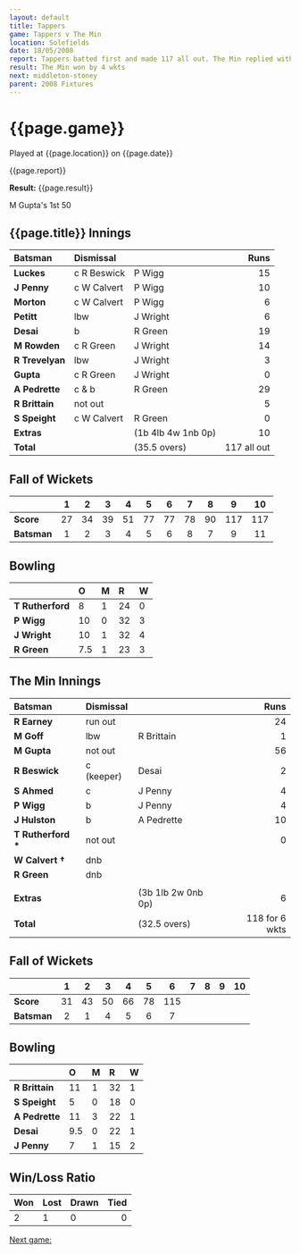 ```yaml
---
layout: default
title: Tappers
game: Tappers v The Min
location: Solefields
date: 18/05/2008
report: Tappers batted first and made 117 all out. The Min replied with 118 for 6 wkts
result: The Min won by 4 wkts
next: middleton-stoney
parent: 2008 Fixtures
---
```


# {{page.game}}

Played at {{page.location}} on {{page.date}}

{{page.report}}

**Result:** {{page.result}}

M Gupta's 1st 50

## {{page.title}} Innings

| Batsman | Dismissal |  | Runs |
|:---|:---|---|---:|
| **Luckes** | c R Beswick | P Wigg | 15 |
| **J Penny** | c W Calvert | P Wigg | 10 |
| **Morton** | c W Calvert | P Wigg | 6 |
| **Petitt** | lbw | J Wright | 6 |
| **Desai** | b | R Green | 19 |
| **M Rowden** | c R Green | J Wright | 14 |
| **R Trevelyan** | lbw | J Wright | 3 |
| **Gupta** | c R Green | J Wright | 0 |
| **A Pedrette** | c & b | R Green | 29 |
| **R Brittain** | not out |  | 5 |
| **S Speight** | c W Calvert | R Green | 0 |
| **Extras** | | (1b 4lb 4w 1nb 0p) | 10 |
| **Total** | | (35.5 overs) | 117 all out |

## Fall of Wickets

| | 1 | 2 | 3 | 4 | 5 | 6 | 7 | 8 | 9 | 10 |
|---|:---:|:---:|:---:|:---:|:---:|:---:|:---:|:---:|:---:|:---:|
| **Score** | 27 | 34 | 39 | 51 | 77 | 77 | 78 | 90 | 117 | 117  |
| **Batsman** | 1 | 2 | 3 | 4 | 5 | 6 | 8 | 7 | 9 | 11 |

## Bowling

| | O | M | R | W |
|---|:---|:---|:---|:---|
| **T Rutherford** | 8 | 1 | 24 | 0 |
| **P Wigg** | 10 | 0 | 32 | 3 |
| **J Wright** | 10 | 1 | 32 | 4 |
| **R Green** | 7.5 | 1 | 23 | 3 |

## The Min Innings

| Batsman | Dismissal |  | Runs |
|:---|:---|---|---:|
| **R Earney** | run out |  | 24 |
| **M Goff** | lbw | R Brittain | 1 |
| **M Gupta** | not out |  | 56 |
| **R Beswick** | c (keeper) | Desai | 2 |
| **S Ahmed** | c | J Penny | 4 |
| **P Wigg** | b | J Penny | 4 |
| **J Hulston** | b | A Pedrette | 10 |
| **T Rutherford &#42;** | not out |  | 0 |
| **W Calvert &#8224;** | dnb |  |  |
| **R Green** | dnb |  |  |
|  |  |  |  |
| **Extras** | | (3b 1lb 2w 0nb 0p) | 6 |
| **Total** | | (32.5 overs) | 118 for 6 wkts |

## Fall of Wickets

| | 1 | 2 | 3 | 4 | 5 | 6 | 7 | 8 | 9 | 10 |
|---|:---:|:---:|:---:|:---:|:---:|:---:|:---:|:---:|:---:|:---:|
| **Score** | 31 | 43 | 50 | 66 | 78 | 115 |  |  |  |  |
| **Batsman** | 2 | 1 | 4 | 5 | 6 | 7 |  |  |  |  |

## Bowling

| | O | M | R | W |
|---|:---|:---|:---|:---|
| **R Brittain** | 11 | 1 | 32 | 1 |
| **S Speight** | 5 | 0 | 18 | 0 |
| **A Pedrette** | 11 | 3 | 22 | 1 |
| **Desai** | 9.5 | 0 | 22 | 1 |
| **J Penny** | 7 | 1 | 15 | 2 |

## Win/Loss Ratio

| Won | Lost | Drawn | Tied |
|:---|:---|:---|---:|
| 2 | 1 | 0 | 0 |

[Next game:]({{page.next}})